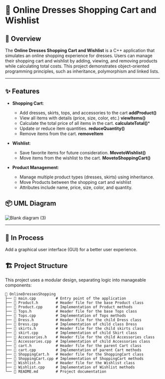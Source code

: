 
# 🛒 Online Dresses Shopping Cart and Wishlist

## 📖 Overview
The **Online Dresses Shopping Cart and Wishlist** is a C++ application that simulates an online shopping experience for dresses. Users can manage their shopping cart and wishlist by adding, viewing, and removing products while calculating total costs. This project demonstrates object-oriented programming principles, such as inheritance, polymorphism and linked lists.

---

## ✨ Features
- **Shopping Cart**:
  - Add dresses, skirts, tops, and accessories to the cart ****addProduct()****
  - View all items with details (price, size, color, etc.) ****viewItems()****
  - Calculate the total price of all items in the cart. ****calculateTotal()*****
  - Update or reduce item quantities.    ****reduceQuantity()****
  - Remove items from the cart.  ****removeItem****

- **Wishlist**:
  - Save favorite items for future consideration. ****MovetoWishlist()****
  - Move items from the wishlist to the cart.  ****MovetoShoppingCart()****

- **Product Management**:
  - Manage multiple product types (dresses, skirts) using inheritance. 
  - Move Products between the shopping cart and wishlist 
  - Attributes include name, price, size, color, and quantity.

📦 **UML Diagram**
-------------------------
![Blank diagram (3)](https://github.com/user-attachments/assets/10fb2da7-980f-48c8-8de1-c3380a664e8a)

---

##  🎯  In Process
Add a graphical user interface (GUI) for a better user experience.

## 🏗️ Project Structure
This project uses a modular design, separating logic into manageable components:


```plaintext
📂 OnlineDressesShopping
├── 📄 main.cpp         # Entry point of the application
├── 📄 Product.h        # Header file for the base Product class
├── 📄 Product.cpp      # Implementation of Product methods
├── 📄 Tops.h           # Header file for the base Tops class
├── 📄 Tops.cpp         # Implementation of Tops methods
├── 📄 Dress.h          # Header file for the child Dress class
├── 📄 Dress.cpp        # Implementation of child class Dress
├── 📄 skirts.h         # Header file for the child skirts class
├── 📄 skirt.cpp        # Implementation of child Skirt class
├── 📄 Accessories.h    # Header file for the child Accessories class
├── 📄 Accessories.cpp  # Implementation of child Accessories class
├── 📄 cart.h           # Header file for the parent Cart class
├── 📄 cart.cpp         # Implementation of parent Cart methods
├── 📄 ShoppingCart.h   # Header file for the ShoppingCart class
├── 📄 ShoppingCart.cpp # Implementation of ShoppingCart methods
├── 📄 Wishlist.h       # Header file for the Wishlist class
├── 📄 Wishlist.cpp     # Implementation of Wishlist methods
└── 📄 README.md        # Project documentation

